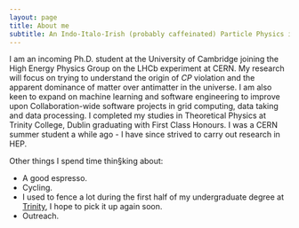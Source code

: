 ```yaml
---
layout: page
title: About me
subtitle: An Indo-Italo-Irish (probably caffeinated) Particle Physics in the making.
---
```


I am an incoming Ph.D. student at the University of Cambridge joining the High Energy Physics Group on the LHCb experiment at CERN. My research will focus on trying to understand the origin of _CP_ violation and the apparent dominance of matter over antimatter in the universe. I am also keen to expand on machine learning and software engineering to improve upon Collaboration-wide software projects in grid computing, data taking and data processing. I completed my studies in Theoretical Physics at Trinity College, Dublin graduating with First Class Honours. I was a CERN summer student a while ago - I have since strived to carry out research in HEP.


Other things I spend time thin§king about:

- A good espresso.
- Cycling.
- I used to fence a lot during the first half of my undergraduate degree at [Trinity](https://dufencing.wordpress.com), I hope to pick it up again soon.
- Outreach.
